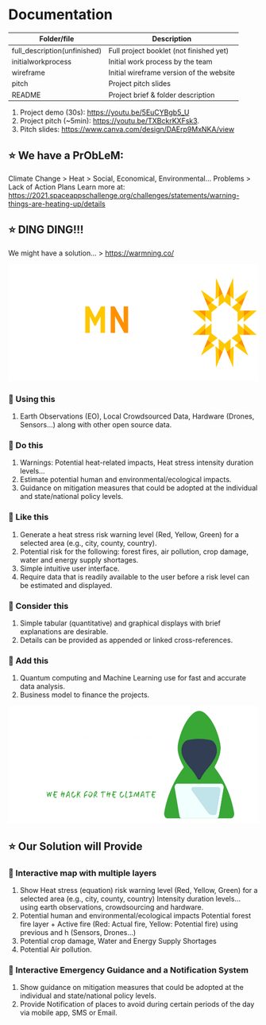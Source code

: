 # Documentation

| Folder/file        | Description      |
| ------------- |-------------|
| full_description(unfinished)     | Full project booklet (not finished yet)  |
| initialworkprocess |  Initial work process by the team |
| wireframe       | Initial wireframe version of the website |
| pitch       | Project pitch slides |
| README       | Project brief & folder description |

1. Project demo (30s): https://youtu.be/5EuCYBgb5_U
2. Project pitch (~5min): https://youtu.be/TXBckrKXFsk3.
3. Pitch slides: https://www.canva.com/design/DAErp9MxNKA/view

## :star: We have a PrObLeM:
Climate Change > Heat > Social, Economical, Environmental… Problems > Lack of Action Plans
Learn more at: https://2021.spaceappschallenge.org/challenges/statements/warning-things-are-heating-up/details

## :star: DING DING!!!
We might have a solution... > https://warmning.co/

<p align="center">
  <img width="700" height="235" src="https://github.com/usmhic/Warmning/blob/main/res/img/warmnig_logo/widetrans.png">
</p>

### :pushpin: Using this
1. Earth Observations (EO), Local Crowdsourced Data, Hardware (Drones, Sensors...) along with other open source data.

### :pushpin: Do this
1. Warnings: Potential heat-related impacts, Heat stress intensity duration levels...
2. Estimate potential human and environmental/ecological impacts.
3. Guidance on mitigation measures that could be adopted at the individual and state/national policy levels.

### :pushpin: Like this
1. Generate a heat stress risk warning level (Red, Yellow, Green) for a selected area (e.g., city, county, country).
2. Potential risk for the following: forest fires, air pollution, crop damage, water and energy supply shortages.
3. Simple intuitive user interface.
4. Require data that is readily available to the user before a risk level can be estimated and displayed.

### :pushpin: Consider this
1. Simple tabular (quantitative) and graphical displays with brief explanations are desirable.
2. Details can be provided as appended or linked cross-references.

### :pushpin: Add this
1. Quantum computing and Machine Learning use for fast and accurate data analysis.
2. Business model to finance the projects.

<p align="center">
  <img width="700" height="235" src="https://github.com/usmhic/Warmning/blob/main/res/img/team_logo/widetrans.png">
</p>

## :star: Our Solution will Provide

### :pushpin: Interactive map with multiple layers
1. Show Heat stress (equation) risk warning level (Red, Yellow, Green) for a selected area (e.g., city, county, country)
Intensity duration levels… using earth observations, crowdsourcing and hardware.
2. Potential human and environmental/ecological impacts
Potential forest fire layer + Active fire (Red: Actual fire, Yellow: Potential fire) using previous and h (Sensors, Drones...)
3. Potential crop damage, Water and Energy Supply Shortages
4. Potential Air pollution.

### :pushpin: Interactive Emergency Guidance and a Notification System
1. Show guidance on mitigation measures that could be adopted at the individual and state/national policy levels.
2. Provide Notification of places to avoid during certain periods of the day via mobile app, SMS or Email.
